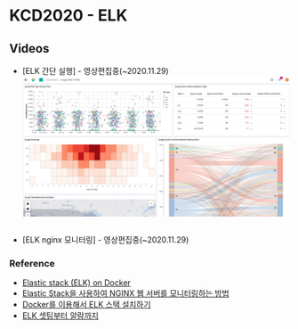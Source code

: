 # KCD2020 - ELK

## Videos

* [ELK 간단 실행] - 영상편집중(~2020.11.29)
 <img src="elk-kibana001.png" width="600" style="display:block;"><br/>

* [ELK nginx 모니터링] - 영상편집중(~2020.11.29)

### Reference

* [Elastic stack (ELK) on Docker](https://github.com/deviantony/docker-elk)
* [Elastic Stack을 사용하여 NGINX 웹 서버를 모니터링하는 방법](https://www.elastic.co/kr/blog/how-to-monitor-nginx-web-servers-with-the-elastic-stack)
* [Docker를 이용해서 ELK 스택 설치하기](https://velog.io/@dion/Docker%EB%A5%BC-%EC%9D%B4%EC%9A%A9%ED%95%B4%EC%84%9C-ELK-%EC%8A%A4%ED%83%9D-%EC%84%A4%EC%B9%98%ED%95%98%EA%B8%B0)
* [ELK 셋팅부터 알람까지](https://woowabros.github.io/experience/2020/01/16/set-elk-with-alarm.html)
